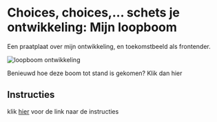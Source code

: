 
# Choices, choices,... schets je ontwikkeling: Mijn loopboom

Een praatplaat over mijn ontwikkeling, en toekomstbeeld als frontender.

![loopboom ontwikkeling](https://github.com/Demivdm/choices-choices-schets-je-ontwikkeling-deeltaak/assets/112861166/2d1a2aa4-5538-4698-be09-76a00198d4fa)

Benieuwd hoe deze boom tot stand is gekomen? Klik dan hier []()
## Instructies

klik [hier](docs/INSTRUCTIONS.md) voor de link naar de instructies
